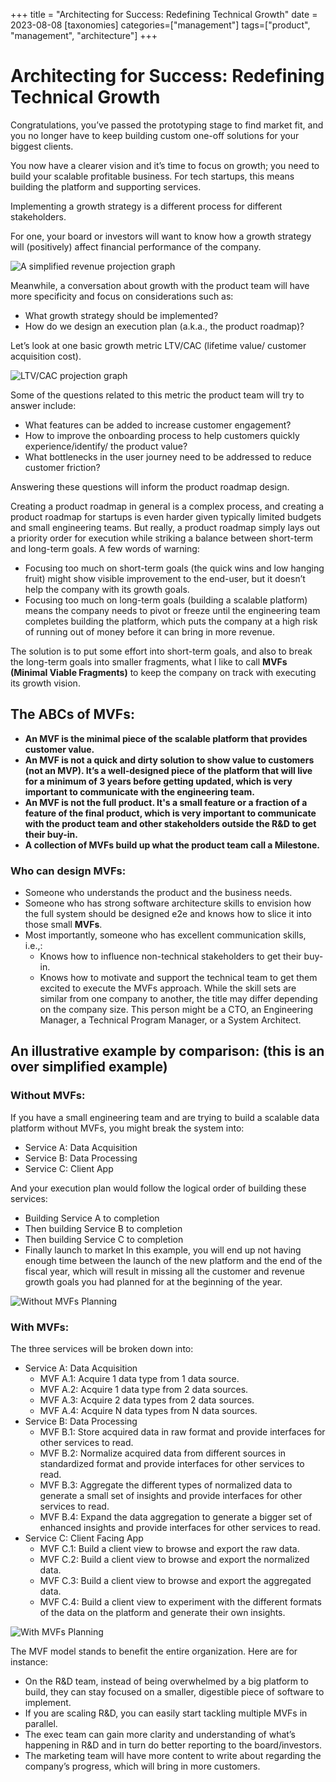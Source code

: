+++
title = "Architecting for Success: Redefining Technical Growth"
date = 2023-08-08
[taxonomies]
categories=["management"]
tags=["product", "management", "architecture"]
+++
# Architecting for Success: Redefining Technical Growth 

Congratulations, you’ve passed the prototyping stage to find market fit, and you no longer have to keep building custom one-off solutions for your biggest clients.

You now have a clearer vision and it’s time to focus on growth; you need to build your scalable profitable business. For tech startups, this means building the platform and supporting services.

Implementing a growth strategy is a different process for different stakeholders.

For one, your board or investors will want to know how a growth strategy will (positively) affect financial performance of the company.


![A simplified revenue projection graph](https://github.com/tameralamiri/tameralamiri.github.io/blob/tamer/zola/template/docs/static/imgs/2023-08-08-Architecting-for-Success-Redefining-Technical-Growth/a-simplified-revenue-projection-graph.png?raw=true)

Meanwhile, a conversation about growth with the product team will have more specificity and focus on considerations such as: 

* What growth strategy should be implemented?
* How do we design an execution plan (a.k.a., the product roadmap)?

Let’s look at one basic growth metric LTV/CAC (lifetime value/ customer acquisition cost).

![LTV/CAC projection graph](https://github.com/tameralamiri/tameralamiri.github.io/blob/tamer/zola/template/docs/static/imgs/2023-08-08-Architecting-for-Success-Redefining-Technical-Growth/ltv-cac-projection-graph.png?raw=true)

Some of the questions related to this metric the product team will try to answer include:
* What features can be added to increase customer engagement?
* How to improve the onboarding process to help customers quickly experience/identify/ the product value?
* What bottlenecks in the user journey need to be addressed to reduce customer friction?

Answering these questions will inform the product roadmap design.

Creating a product roadmap in general is a complex process, and creating a product roadmap for startups is even harder given typically limited budgets and small engineering teams. But really, a product roadmap simply lays out a priority order for execution while striking a balance between short-term and long-term goals. A few words of warning:

* Focusing too much on short-term goals (the quick wins and low hanging fruit) might show visible improvement to the end-user, but it doesn’t help the company with its growth goals.
* Focusing too much on long-term goals (building a scalable platform) means the company needs to pivot or freeze until the engineering team completes building the platform, which puts the company at a high risk of running out of money before it can bring in more revenue.

The solution is to put some effort into short-term goals, and also to break the long-term goals into smaller fragments, what I like to call **MVFs (Minimal Viable Fragments)** to keep the company on track with executing its growth vision.

## The ABCs of MVFs:
* **An MVF is the minimal piece of the scalable platform that provides customer value.**
* **An MVF is not a quick and dirty solution to show value to customers (not an MVP). It’s a well-designed piece of the platform that will live for a minimum of 3 years before getting updated, which is very important to communicate with the engineering team.**
* **An MVF is not the full product. It's a small feature or a fraction of a feature of the final product, which is very important to communicate with the product team and other stakeholders outside the R&D to get their buy-in.**
* **A collection of MVFs build up what the product team call a Milestone.**

### Who can design MVFs:
* Someone who understands the product and the business needs. 
* Someone who has strong software architecture skills to envision how the full system should be designed e2e and knows how to slice it into those small **MVFs**. 
* Most importantly, someone who has excellent communication skills, i.e.,:
  * Knows how to influence non-technical stakeholders to get their buy-in.
  * Knows how to motivate and support the technical team to get them excited to execute the MVFs approach.
While the skill sets are similar from one company to another, the title may differ depending on the company size. This person might be a CTO, an Engineering Manager, a Technical Program Manager, or a System Architect.

## An illustrative example by comparison: (this is an over simplified example)
### Without MVFs:
If you have a small engineering team and are trying to build a scalable data platform without MVFs, you might break the system into:
* Service A: Data Acquisition
* Service B: Data Processing
* Service C: Client App

And your execution plan would follow the logical order of building these services:
* Building Service A to completion
* Then building Service B to completion
* Then building Service C to completion
* Finally launch to market
In this example, you will end up not having enough time between the launch of the new platform and the end of the fiscal year, which will result in missing all the customer and revenue growth goals you had planned for at the beginning of the year.

![Without MVFs Planning](https://github.com/tameralamiri/tameralamiri.github.io/blob/tamer/zola/template/docs/static/imgs/2023-08-08-Architecting-for-Success-Redefining-Technical-Growth/without-mvfs-planning.png?raw=true)

### With MVFs:
The three services will be broken down into:
* Service A: Data Acquisition
  * MVF A.1: Acquire 1 data type from 1 data source.
  * MVF A.2: Acquire 1 data type from 2 data sources.
  * MVF A.3: Acquire 2 data types from 2 data sources.
  * MVF A.4: Acquire N data types from N data sources.
* Service B: Data Processing
  * MVF B.1: Store acquired data in raw format and provide interfaces for other services to read.
  * MVF B.2: Normalize acquired data from different sources in standardized format and provide interfaces for other services to read.
  * MVF B.3: Aggregate the different types of normalized data to generate a small set of insights and provide interfaces for other services to read.
  * MVF B.4: Expand the data aggregation to generate a bigger set of enhanced insights and provide interfaces for other services to read.
* Service C: Client Facing App
  * MVF C.1: Build a client view to browse and export the raw data.
  * MVF C.2: Build a client view to browse and export the normalized data.
  * MVF C.3: Build a client view to browse and export the aggregated data.
  * MVF C.4: Build a client view to experiment with the different formats of the data on the platform and generate their own insights.

![With MVFs Planning](https://github.com/tameralamiri/tameralamiri.github.io/blob/tamer/zola/template/docs/static/imgs/2023-08-08-Architecting-for-Success-Redefining-Technical-Growth/with-mvfs-planning.png?raw=true)


The MVF model stands to benefit the entire organization. Here are for instance: 
* On the R&D team, instead of being overwhelmed by a big platform to build, they can stay focused on a smaller, digestible piece of software to implement.
* If you are scaling R&D, you can easily start tackling multiple MVFs in parallel.
* The exec team can gain more clarity and understanding of what’s happening in R&D and in turn do better reporting to the board/investors.
* The marketing team will have more content to write about regarding the company’s progress, which will bring in more customers.
